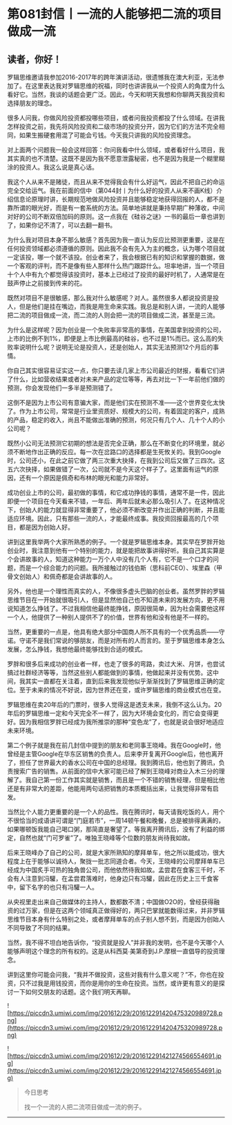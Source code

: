 # 第081封信丨一流的人能够把二流的项目做成一流

## 读者，你好！

罗辑思维邀请我参加2016-2017年的跨年演讲活动，很遗憾我在澳大利亚，无法参加了。在这里表达我对罗辑思维的祝福，同时也讲讲我从一个投资人的角度为什么看好它。当然，我谈的话题会更广泛。因此，今天和明天我想和你聊两天我投资和选择朋友的理念。

很多人问我，你做风险投资都投哪些项目，或者问我投资都投了什么领域。在讲我怎样投资之前，我先将风险投资和二级市场的投资分开，因为它们的方法不完全相同，如果生搬硬套用混了可能会亏钱。今天我只讲我的风险投资理念。

对上面两个问题我一般会这样回答：你问我看中什么领域，或者看好什么项目，我其实真的也不清楚。这既不是因为我不愿意泄露秘密，也不是因为我是一个糊里糊涂的投资人。我这么说是真心话。

我这个人从来不是赌徒，而且从来不觉得我会有什么好运气，因此不把自己的命运完全交给运气。我在前面的信中（第044封丨为什么好的投资人从来不画K线）介绍信息论原理时讲，长期规范地做风险投资并且能够稳定地获得回报的人，都不是靠所谓的眼光好，而是有一套系统的方法。简单地讲就是秉持早期广种薄收，中间对好的公司不断双倍加码的原则。这一点我在《硅谷之谜》一书的最后一章也讲到了，如果你记不清了，可以去翻一翻书。

为什么我对项目本身不那么敏感？首先因为我一直认为反应比预测更重要，这是在任何投资领域都必须遵循的原则。因此我不会有先入为主的概念，认为哪个项目就一定该投，哪一个就不该投。创业者来了，我会根据已有的知识和掌握的数据，做一个客观的评判，而不是像有些人那样什么热门跟踪什么。坦率地讲，当一个项目十个人中有九个都觉得该投资时，基本上已经过了投资的最好时机了，人通常是在鼓声停止之前接到传来的花。

既然对项目不是很敏感，那么我对什么敏感呢？对人。虽然很多人都说投资是投人，但是他们是挂在嘴边，而我是用生命来实践。我总是和别人讲，一流的人能够把二流的项目做成一流，而二流的人则会把一流的项目做成二流，甚至是三流。

为什么是这样呢？因为创业是一个失败率非常高的事情，在美国拿到投资的公司，上市的比例不到1%，即便是上市比例最高的硅谷，也不过是1%而已。这么高的失败率说明什么呢？说明无论是投资人，还是创始人，其实无法预测12个月后的事情。

你自己其实很容易证实这一点，你只要去读几家上市公司最近的财报，看看它们讲了什么，比如营收结果或者对未来产品的定位等等，再去对比一下一年前他们做的预测，你会发现他们一多半是预测错了。

这倒不是因为上市公司有意骗大家，而是他们实在预测不准——这个世界变化太快了。作为上市公司，常常是行业里资质好、规模大的公司，有着固定的客户，成熟的产品，稳定的收入，尚且不能做出准确的预测，何况只有几个人、几十个人的小公司呢？

既然小公司无法预测它初期的想法是否完全正确，那么在不断变化的环境里，就必须不断地作出正确的反应。每一次在岔路口的选择都是生死攸关的。我到Google时，公司还小，在此之前它做了两三次重大抉择，在我到公司后又做了三四次。这五六次抉择，如果做错了一次，公司就不是今天这个样子了。这里面有运气的原因，还有一个原因是佩奇和布林的眼光和能力非常好。

成功创业上市的公司，最初做的事情，和它成功挣钱的事情，通常不是一件，因此即便一个项目在今天看来不错，一年后、两年后就未必那么吸引人了。在这种情况下，创始人的能力就显得非常重要了，他必须不断改变并作出正确的判断，并且能适应环境。因此，只有那些一流的人，才能最终成事。我投资回报最高的几个项目，都是因为创始人好。

讲到这里我举两个大家所熟悉的例子。一个就是罗辑思维本身。其实早在罗胖开始创业时，我注意到他有一个特别的能力，就是能把故事讲得好听。我自己其实算是个会讲故事的人，知道这种能力一万个人中没有几个人有，它不是一个口才的问题，而是一个综合能力的问题。我所接触过的钱伯斯（思科前CEO）、埃里森（甲骨文创始人）和佩奇都是会讲故事的人。

另外，他也是一个理性而真实的人，不像很多虚头巴脑的创业者。虽然罗胖的罗辑思维节目在一开始就很吸引人，但是显然他自己也不知道未来的发展方向，更不用说知道怎么挣钱了。不过我相信他最终能挣钱，原因很简单，因为社会需要他这样一个人，他提供了一种别人提供不了的价值，世界有他和没有他是不一样的。

当然，更重要的一点是，他具有绝大部分中国商人所不具有的一个优秀品质——守诺。守诺不是我们常说的够朋友，而是对所有的人而言的。至于罗辑思维本身怎么发展，怎么挣钱，我想他最终能够找到合适的模式。

罗胖和很多后来成功的创业者一样，也走了很多的弯路，卖过大米、月饼，也尝试搞过社群经济等等，当然这些别人都能做到的事情，他做起来并没有优势。这中间，我其实一直都在关注着，直到后来我发现他似乎渐渐找到了罗辑思维正确的定位。至于未来的情况不好说，因为世界还在变，或许罗辑思维的商业模式也在变。

罗辑思维在卖20年后的门票时，很多人觉得这是透支未来，我倒不这么认为。20年后的罗辑思维一定和今天完全不一样了，因为大环境会变化的，而它会变得更好。因为我相信罗胖已经成为我所推崇的那种“变色龙”了，也就是说会很好地适应未来环境。

第二个例子就是我在前几封信中提到的朋友和老同事王晓峰。我在Google时，他曾经是主管Google在华东区销售的负责人。后来李开复离开Google后，他也离开了，担任了世界最大的香水公司在中国的总经理。我到腾讯后，他也到了腾讯，负责搜索广告的销售。从前面的信中大家可能已经了解到王晓峰对商业入木三分的理解了。我自己第一份工作其实就是销售，而且是一个不错的销售经理，但是相比他还是有非常大的差距，他能用两句话把销售的本质概括出来，让我觉得非常有启发。

当然比个人能力更重要的是一个人的品性。我在腾讯时，每天请我吃饭的人，用个不很恰当的成语讲可谓是“门庭若市”，一周14顿午餐和晚餐，总是被排得满满的，如果哪顿饭我能自己喝口粥，那简直是奢望了。等我离开腾讯后，没有了利益的绑定，自然也就“门可罗雀”了。唯独王晓峰等个位数的朋友尚待我如故。

后来王晓峰办了自己的公司，就是大家所熟知的摩拜单车，他之所以能成功，很大程度上在于能够以诚待人，聚拢一批志同道合者。今天，王晓峰的公司摩拜单车已经成为中国炙手可热的独角兽公司，而他依然待我如故。孟尝君在食客三千时，不会有人注意到冯驩，在孟尝君落难时，他身边只有冯驩，因此在历史上三千食客中，留下名字的也只有冯驩一人。

从央视里走出来自己做媒体的主持人，数都数不清；中国做O2O的，曾经获得融资的过万家，但是在这两个领域真正做得好的，两只巴掌就能数得过来，并非罗辑思维节目本身有什么特别之处，或者摩拜单车的点子别人想不到，而是因为创始人不同导致了不同的结果。

当然，我不得不坦白地告诉你，“投资就是投人”并非我的发明，也不是今天哪个人能够声明这个理念的所有权的。这是从科西莫∙美第奇到J.P.摩根一直倡导的投资理念。

讲到这里你可能会问我，“我并不做投资，这些对我有什么意义呢？”不，你也在投资，只不过我是用钱投资，而你是用你的生命在投资。当然，或许更有意义的是探讨一下如何交朋友的话题。这个我们明天再聊。

![https://piccdn3.umiwi.com/img/201612/29/201612291420475320989728.png](https://piccdn3.umiwi.com/img/201612/29/201612291420475320989728.png)

![https://piccdn3.umiwi.com/img/201612/29/201612291421274566554691.jpg](https://piccdn3.umiwi.com/img/201612/29/201612291421274566554691.jpg)

> 今日思考
> 
> 找一个一流的人把二流项目做成一流的例子。

---
